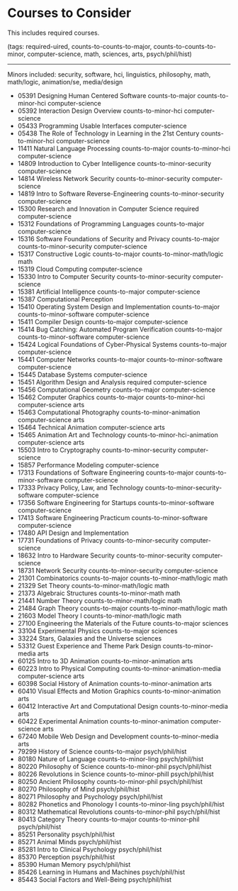 # Courses to Consider

This includes required courses.

(tags: required-uired, counts-to-counts-to-major, counts-to-counts-to-minor, computer-science, math, sciences, arts, psych/phil/hist)

---

Minors included: security, software, hci, linguistics, philosophy, math, math/logic, animation/se, media/design

- 05391 Designing Human Centered Software counts-to-major counts-to-minor-hci computer-science
- 05392 Interaction Design Overview counts-to-minor-hci computer-science
- 05433 Programming Usable Interfaces computer-science
- 05438 The Role of Technology in Learning in the 21st Century counts-to-minor-hci computer-science
- 11411 Natural Language Processing counts-to-major counts-to-minor-hci computer-science
- 14809 Introduction to Cyber Intelligence counts-to-minor-security computer-science
- 14814 Wireless Network Security counts-to-minor-security computer-science
- 14819 Intro to Software Reverse-Engineering counts-to-minor-security computer-science
- 15300 Research and Innovation in Computer Science required computer-science
- 15312 Foundations of Programming Languages counts-to-major computer-science
- 15316 Software Foundations of Security and Privacy counts-to-major counts-to-minor-security computer-science
- 15317 Constructive Logic counts-to-major counts-to-minor-math/logic math
- 15319 Cloud Computing computer-science
- 15330 Intro to Computer Security counts-to-minor-security computer-science
- 15381 Artificial Intelligence counts-to-major computer-science
- 15387 Computational Perception
- 15410 Operating System Design and Implementation counts-to-major counts-to-minor-software computer-science
- 15411 Compiler Design counts-to-major computer-science
- 15414 Bug Catching: Automated Program Verification counts-to-major counts-to-minor-software computer-science
- 15424 Logical Foundations of Cyber-Physical Systems counts-to-major computer-science
- 15441 Computer Networks counts-to-major counts-to-minor-software computer-science
- 15445 Database Systems computer-science
- 15451 Algorithm Design and Analysis required computer-science
- 15456 Computational Geometry counts-to-major computer-science
- 15462 Computer Graphics counts-to-major counts-to-minor-hci computer-science arts
- 15463 Computational Photography counts-to-minor-animation computer-science arts
- 15464 Technical Animation computer-science arts
- 15465 Animation Art and Technology counts-to-minor-hci-animation computer-science arts
- 15503 Intro to Cryptography counts-to-minor-security computer-science
- 15857 Performance Modeling computer-science
- 17313 Foundations of Software Engineering counts-to-major counts-to-minor-software computer-science
- 17333 Privacy Policy, Law, and Technology counts-to-minor-security-software computer-science
- 17356 Software Engineering for Startups counts-to-minor-software computer-science
- 17413 Software Engineering Practicum counts-to-minor-software computer-science
- 17480 API Design and Implementation
- 17731 Foundations of Privacy counts-to-minor-security computer-science
- 18632 Intro to Hardware Security counts-to-minor-security computer-science
- 18731 Network Security counts-to-minor-security computer-science
- 21301 Combinatorics counts-to-major counts-to-minor-math/logic math
- 21329 Set Theory counts-to-minor-math/logic math
- 21373 Algebraic Structures counts-to-minor-math math
- 21441 Number Theory counts-to-minor-math/logic math
- 21484 Graph Theory counts-to-major counts-to-minor-math/logic math
- 21603 Model Theory I counts-to-minor-math/logic math
- 27100 Engineering the Materials of the Future counts-to-major sciences
- 33104 Experimental Physics counts-to-major sciences
- 33224 Stars, Galaxies and the Universe sciences
- 53312 Guest Experience and Theme Park Design counts-to-minor-media arts
- 60125 Intro to 3D Animation counts-to-minor-animation arts
- 60223 Intro to Physical Computing counts-to-minor-animation-media computer-science arts
- 60398 Social History of Animation counts-to-minor-animation arts
- 60410 Visual Effects and Motion Graphics counts-to-minor-animation arts
- 60412 Interactive Art and Computational Design counts-to-minor-media arts
- 60422 Experimental Animation counts-to-minor-animation computer-science arts
- 67240 Mobile Web Design and Development counts-to-minor-media arts
- 79299 History of Science counts-to-major psych/phil/hist
- 80180 Nature of Language counts-to-minor-ling psych/phil/hist
- 80220 Philosophy of Science counts-to-minor-phil psych/phil/hist
- 80226 Revolutions in Science counts-to-minor-phill psych/phil/hist
- 80250 Ancient Philosophy counts-to-minor-phil psych/phil/hist
- 80270 Philosophy of Mind psych/phil/hist
- 80271 Philosophy and Psychology psych/phil/hist
- 80282 Phonetics and Phonology I counts-to-minor-ling psych/phil/hist
- 80312 Mathematical Revolutions counts-to-minor-phil psych/phil/hist
- 80413 Category Theory counts-to-major counts-to-minor-phil psych/phil/hist
- 85251 Personality psych/phil/hist
- 85271 Animal Minds psych/phil/hist
- 85281 Intro to Clinical Psychology psych/phil/hist
- 85370 Perception psych/phil/hist
- 85390 Human Memory psych/phil/hist
- 85426 Learning in Humans and Machines psych/phil/hist
- 85443 Social Factors and Well-Being psych/phil/hist
